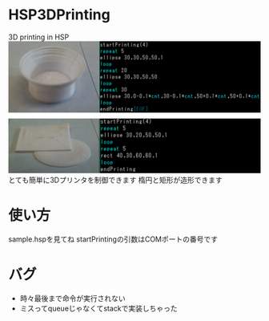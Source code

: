 # HSP3DPrinting
3D printing in HSP
![製作例](https://raw.githubusercontent.com/gutugutu3030/HSP3DPrinting/master/HSP%E3%83%97%E3%83%AA%E3%83%B3%E3%83%86%E3%82%A3%E3%83%B3%E3%82%B0.png)
とても簡単に3Dプリンタを制御できます
楕円と矩形が造形できます

# 使い方
sample.hspを見てね
startPrintingの引数はCOMポートの番号です

# バグ
- 時々最後まで命令が実行されない
- ミスってqueueじゃなくてstackで実装しちゃった

